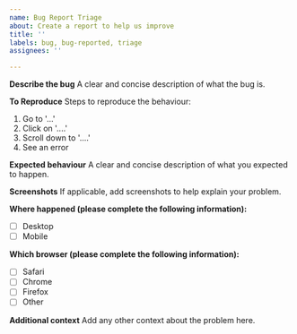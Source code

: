 ```yaml
---
name: Bug Report Triage
about: Create a report to help us improve
title: ''
labels: bug, bug-reported, triage
assignees: ''

---
```


**Describe the bug**
A clear and concise description of what the bug is.

**To Reproduce**
Steps to reproduce the behaviour:
1. Go to '...'
2. Click on '....'
3. Scroll down to '....'
4. See an error

**Expected behaviour**
A clear and concise description of what you expected to happen.

**Screenshots**
If applicable, add screenshots to help explain your problem.

**Where happened (please complete the following information):**
 - [  ]  Desktop
 - [  ]  Mobile

**Which browser (please complete the following information):**
 - [  ]  Safari
 - [  ]  Chrome
 - [  ]  Firefox
 - [  ]  Other

**Additional context**
Add any other context about the problem here.

